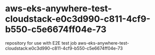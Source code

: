 # aws-eks-anywhere-test-cloudstack-e0c3d990-c811-4cf9-b550-c5e6674ff04e-73
repository for use with E2E test job aws-eks-anywhere-test-cloudstack:e0c3d990-c811-4cf9-b550-c5e6674ff04e-73
